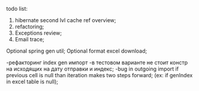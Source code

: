 todo list:
1) hibernate second lvl cache ref overview;
2) refactoring;
3) Exceptions review;
4) Email trace;

Optional spring gen util;
Optional format excel download;

-рефакторинг index gen импорт
-в тестовом варианте не стоит констр на исходящих на дату отправки и индекс;
-bug in outgoing import if previous cell is null than iteration makes two steps forward;
(ex: if genIndex in excel table is null);